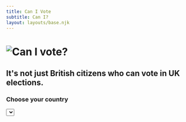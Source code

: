 ```yaml
---
title: Can I Vote
subtitle: Can I?
layout: layouts/base.njk
---
```


<h1 class="ws-bold"><img src="/img/can-i-vote-tick.svg" alt="Can I vote?" /></h1>

<h2 class="ws-semibold">It's not just British citizens who can vote in UK elections.</h2>

<form id="country-selector" method="get" action="/">
  <label>
    <h3>Choose your country</h3>
    <select name="country">

      {%- for country in countries -%}
      <option value="{{ country.name.common | slug }}">{{ country.name.common }}</option>
      {%- endfor -%}
    </select>
    <button>Can I Vote?</button>
  </label>
</form>
